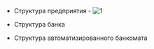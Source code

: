 

- Структура предприятия - ![1](https://github.com/dmtmlv/-11-1/blob/main/C%23/LAB2/Company.cs)

- Структура банка

- Структура автоматизированного банкомата
